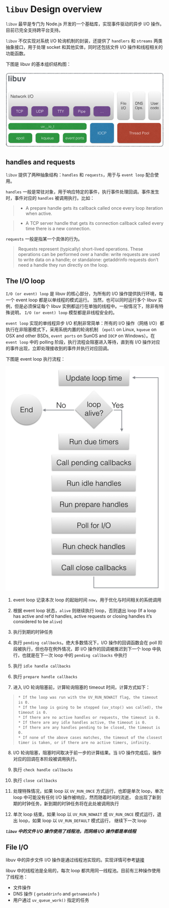 # `libuv` Design overview

`libuv` 最早是专门为 Node.js 开发的一个基础库，实现事件驱动的异步 I/O 操作。目前已完全支持跨平台支持。

`libuv` 不仅实现对系统 I/O 轮询机制的封装，还提供了 `handlers` 和 `streams` 两类抽象接口，用于处理
socket 和其他实体，同时还包括文件 I/O 操作和线程相关的功能函数。

下图是 libuv 的基本组织结构图：

![architecture.png](./img/architecture.png)


## handles and requests

`libuv` 提供了两种抽象结构：`handles` 和 `requests`，用于与 `event loop` 配合使用。

`handles` 一般是常驻对象，用于响应特定的事件，执行事件处理回调。事件发生时，事件对应的 `handles` 被调用执行。比如：

> * A prepare handle gets its callback called once every loop iteration when active.

> * A TCP server handle that gets its connection callback called every time there is a new connection.

`requests` 一般是指某一个具体的行为。

> Requests represent (typically) short-lived operations.
> These operations can be performed over a handle: write requests are used to write data on a handle;
> or standalone: getaddrinfo requests don’t need a handle they run directly on the loop.


## The I/O loop

`I/O (or event) loop` 是 libuv 的核心部分，为所有的 I/O 操作提供执行环境，每一个 event loop 都是以单线程的模式运行。
当然，也可以同时运行多个 libuv 实例，但是必须保证每个 libuv 实例都运行在单独的线程中。一般情况下，除非有特殊说明，
`I/O (or event) loop` 模型都是非线程安全的。

`event loop` 实现的单线程异步 I/O 机制非常简单：所有的 I/O 操作（网络 I/O）都执行在非阻塞模式下，采用系统内置的轮询机制
（`epoll` on Linux, `kqueue` on OSX and other BSDs, `event ports` on SunOS and `IOCP` on Windows）。在 `event loop`
中的 polling 阶段，执行流程会阻塞进入等待，直到有 I/O 操作对应的事件出现，立即处理接收到的事件并执行对应回调。

下图是 event loop 执行流程：

![loop_iteration.png](./img/loop_iteration.png)


1. event loop 记录本次 loop 的起始时间 `now`，用于优化与时间相关的系统调用

2. 根据 event loop 状态，`alive` 则继续执行 loop，否则退出 loop (If a loop has active and ref’d handles, 
active requests or closing handles it’s considered to be `alive`)

3. 执行到期的时钟任务

4. 执行 `pending callbacks`。绝大多数情况下，I/O 操作的回调函数会在 poll 阶段被执行，但也存在例外情况，即 I/O
操作的回调被推迟到下一个 loop 中执行，也就是在下一次 loop 中的 `pending callbacks` 中执行

5. 执行 `idle handle callbacks`

6. 执行 `prepare handle callbacks`

7. 进入 I/O 轮询阻塞前，计算轮询阻塞的 timeout 时间，计算方式如下：

>     * If the loop was run with the UV_RUN_NOWAIT flag, the timeout is 0.
>     * If the loop is going to be stopped (uv_stop() was called), the timeout is 0.
>     * If there are no active handles or requests, the timeout is 0.
>     * If there are any idle handles active, the timeout is 0.
>     * If there are any handles pending to be closed, the timeout is 0.
>     * If none of the above cases matches, the timeout of the closest timer is taken, or if there are no active timers, infinity.

8. I/O 轮询阻塞，阻塞时间取决于前一步的计算结果。当 I/O 操作完成后，操作对应的回调在本阶段被调用执行。

9. 执行 `check handle callbacks`

10. 执行 `close callbacks`

11. 处理特殊情况，如果 loop 以 `UV_RUN_ONCE` 方式运行，也即是单次 loop，单次 loop 中可能没有任何 I/O 操作被响应，然而随着时间的流逝，
会出现了新到期的时钟任务，新到期的时钟任务将在此处被调用执行

12. 单次 loop 结束。如果 loop 以 `UV_RUN_NOWAIT` 或 `UV_RUN_ONCE` 模式运行，退出 loop，如果 loop 以 `UV_RUN_DEFAULT` 模式运行，
继续下一次 loop

**_`libuv` 中的文件 I/O 操作使用了线程池，而网络 I/O 操作都是单线程_**


## File I/O

libuv 中的异步文件 I/O 操作是通过线程池实现的。实现详情可参考[链接](http://blog.libtorrent.org/2012/10/asynchronous-disk-io/)

libuv 中的线程池是全局的，每次 loop 都共用同一线程池。目前有三种操作使用了线程池：

* 文件操作
* DNS 操作 ( `getaddrinfo` and `getnameinfo` )
* 用户通过 `uv_queue_work()` 指定的任务

